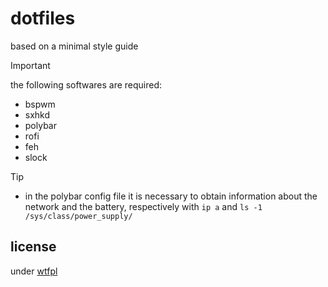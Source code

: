 # dotfiles

based on a minimal style guide

> [!IMPORTANT]
> the following softwares are required:
> + bspwm
> + sxhkd
> + polybar
> + rofi
> + feh
> + slock

> [!TIP]
> + in the polybar config file it is necessary to obtain information about the network and the battery, respectively with `ip a` and `ls -1 /sys/class/power_supply/`

## license

under [wtfpl](./LICENSE)